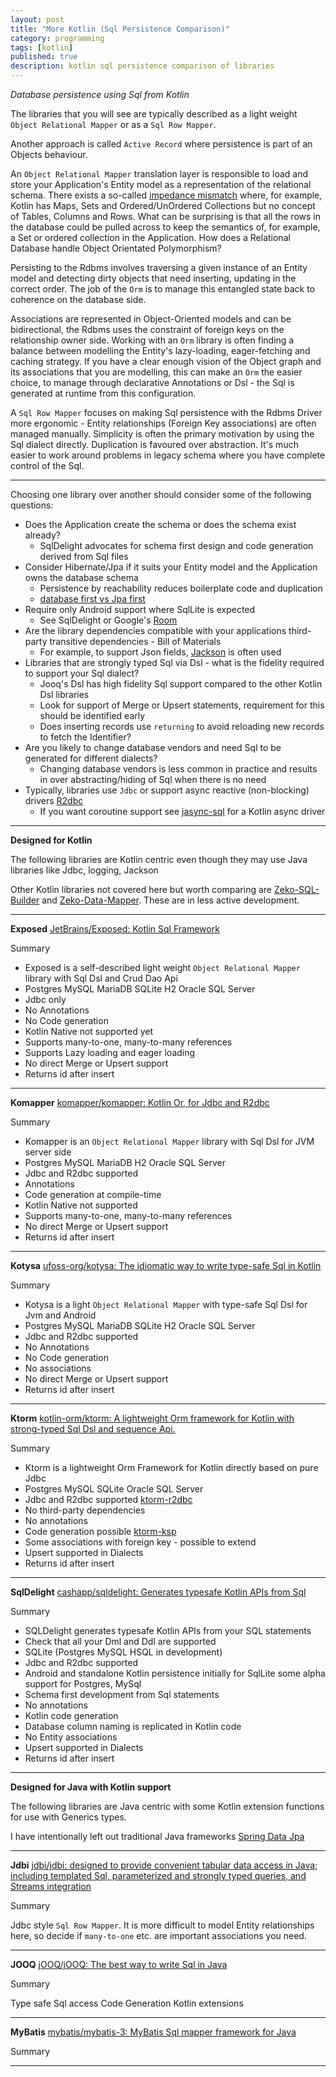 ```yaml
---
layout: post
title: "More Kotlin (Sql Persistence Comparison)"
category: programming
tags: [kotlin]
published: true
description: kotlin sql persistence comparison of libraries 
---
```


*Database persistence using Sql from Kotlin*

The libraries that you will see are typically described as a light weight `Object Relational Mapper` or as a `Sql Row Mapper`.

Another approach is called `Active Record` where persistence is part of an Objects behaviour.

An `Object Relational Mapper` translation layer is responsible to load and store your Application's Entity model as a representation of the relational schema.
There exists a so-called [impedance mismatch](https://agiledata.org/essays/impedanceMismatch.html) where, for example, Kotlin has Maps, Sets and Ordered/UnOrdered Collections
but no concept of Tables, Columns and Rows. What can be surprising is that all the rows in the database could be pulled across to keep
the semantics of, for example, a Set or ordered collection in the Application. How does a Relational Database handle Object Orientated Polymorphism?

Persisting to the Rdbms involves traversing a given instance of an Entity model and detecting dirty objects that need inserting,
updating in the correct order. The job of the `Orm` is to manage this entangled state back to coherence on the database side. 

Associations are represented in Object-Oriented models and can be bidirectional, the Rdbms uses the constraint of foreign keys on the relationship owner side.
Working with an `Orm` library is often finding a balance between modelling the Entity's lazy-loading, eager-fetching and caching strategy.
If you have a clear enough vision of the Object graph and its associations that you are modelling, this can make an `Orm` the easier choice, to manage
through declarative Annotations or Dsl - the Sql is generated at runtime from this configuration.

A `Sql Row Mapper` focuses on making Sql persistence with the Rdbms Driver more ergonomic - Entity relationships (Foreign Key associations) are often 
managed manually. Simplicity is often the primary motivation by using the Sql dialect directly. Duplication is favoured over abstraction.
It's much easier to work around problems in legacy schema where you have complete control of the Sql.

---

Choosing one library over another should consider some of the following questions:

* Does the Application create the schema or does the schema exist already?
  * SqlDelight advocates for schema first design and code generation derived from Sql files 
* Consider Hibernate/Jpa if it suits your Entity model and the Application owns the database schema
  * Persistence by reachability reduces boilerplate code and duplication
  * [database first vs Jpa first](https://www.jpa-buddy.com/blog/db-first-vs-jpa-first/)
* Require only Android support where SqlLite is expected
  * See SqlDelight or Google's [Room](https://developer.android.com/reference/androidx/room/package-summary)
* Are the library dependencies compatible with your applications third-party transitive dependencies - Bill of Materials
  * For example, to support Json fields, [Jackson](https://github.com/FasterXML/jackson) is often used 
* Libraries that are strongly typed Sql via Dsl - what is the fidelity required to support your Sql dialect?
  * Jooq's Dsl has high fidelity Sql support compared to the other Kotlin Dsl libraries
  * Look for support of Merge or Upsert statements, requirement for this should be identified early 
  * Does inserting records use `returning` to avoid reloading new records to fetch the Identifier?
* Are you likely to change database vendors and need Sql to be generated for different dialects?
  * Changing database vendors is less common in practice and results in over abstracting/hiding of Sql when there is no need
* Typically, libraries use `Jdbc` or support async reactive (non-blocking) drivers [R2dbc](https://r2dbc.io/)
  * If you want coroutine support see [jasync-sql](https://github.com/jasync-sql/jasync-sql) for a Kotlin async driver 

---

**Designed for Kotlin**

The following libraries are Kotlin centric even though they may use Java libraries like Jdbc, logging, Jackson

Other Kotlin libraries not covered here but worth comparing are [Zeko-SQL-Builder](https://github.com/darkredz/Zeko-SQL-Builder) and
[Zeko-Data-Mapper](https://github.com/darkredz/Zeko-Data-Mapper). These are in less active development.

---

**Exposed** [JetBrains/Exposed: Kotlin Sql Framework](https://github.com/JetBrains/Exposed)

Summary

* Exposed is a self-described light weight `Object Relational Mapper` library with Sql Dsl and Crud Dao Api
* Postgres MySQL MariaDB SQLite H2 Oracle SQL Server
* Jdbc only
* No Annotations
* No Code generation
* Kotlin Native not supported yet
* Supports many-to-one, many-to-many references
* Supports Lazy loading and eager loading
* No direct Merge or Upsert support 
* Returns id after insert

---

**Komapper** [komapper/komapper: Kotlin Or, for Jdbc and R2dbc](https://github.com/komapper/komapper)

Summary

* Komapper is an `Object Relational Mapper` library with Sql Dsl for JVM server side 
* Postgres MySQL MariaDB H2 Oracle SQL Server
* Jdbc and R2dbc supported
* Annotations
* Code generation at compile-time
* Kotlin Native not supported 
* Supports many-to-one, many-to-many references
* No direct Merge or Upsert support
* Returns id after insert

---

**Kotysa** [ufoss-org/kotysa: The idiomatic way to write type-safe Sql in Kotlin](https://github.com/ufoss-org/kotysa/)

Summary

* Kotysa is a light `Object Relational Mapper` with type-safe Sql Dsl for Jvm and Android
* Postgres MySQL MariaDB SQLite H2 Oracle SQL Server
* Jdbc and R2dbc supported
* No Annotations
* No Code generation
* No associations
* No direct Merge or Upsert support
* Returns id after insert

---

**Ktorm** [kotlin-orm/ktorm: A lightweight Orm framework for Kotlin with strong-typed Sql Dsl and sequence Api.](https://github.com/kotlin-orm/ktorm)

Summary
* Ktorm is a lightweight Orm Framework for Kotlin directly based on pure Jdbc
* Postgres MySQL SQLite Oracle SQL Server
* Jdbc and R2dbc supported [ktorm-r2dbc](https://github.com/kotlin-orm/ktorm-r2dbc)
* No third-party dependencies
* No annotations
* Code generation possible [ktorm-ksp](https://github.com/kotlin-orm/ktorm-ksp)
* Some associations with foreign key - possible to extend 
* Upsert supported in Dialects
* Returns id after insert

---

**SqlDelight** [cashapp/sqldelight: Generates typesafe Kotlin APIs from Sql](https://github.com/cashapp/sqldelight)

Summary
* SQLDelight generates typesafe Kotlin APIs from your SQL statements
* Check that all your Dml and Ddl are supported
* SQLite (Postgres MySQL HSQL in development)
* Jdbc and R2dbc supported
* Android and standalone Kotlin persistence initially for SqlLite some alpha support for Postgres, MySql
* Schema first development from Sql statements
* No annotations
* Kotlin code generation
* Database column naming is replicated in Kotlin code
* No Entity associations
* Upsert supported in Dialects
* Returns id after insert

---

**Designed for Java with Kotlin support**

The following libraries are Java centric with some Kotlin extension functions for use with Generics types.

I have intentionally left out traditional Java frameworks [Spring Data Jpa](https://github.com/spring-projects/spring-data-jpa) 

---

**Jdbi** [jdbi/jdbi: designed to provide convenient tabular data access in Java; including templated Sql, parameterized and strongly typed queries, and Streams integration](https://github.com/jdbi/jdbi)

Summary

Jdbc style `Sql Row Mapper`. It is more difficult to model Entity relationships here, so decide if `many-to-one` etc. are important associations you need.

---

**JOOQ** [jOOQ/jOOQ: The best way to write Sql in Java](https://github.com/jOOQ/jOOQ)

Summary

Type safe Sql access
Code Generation
Kotlin extensions

---

**MyBatis** [mybatis/mybatis-3: MyBatis Sql mapper framework for Java](https://github.com/mybatis/mybatis-3)

Summary

---

